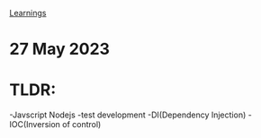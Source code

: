 [Learnings](/journal/learnings)
# 27 May 2023

# TLDR: 
-Javscript Nodejs
    -test development
    -DI(Dependency Injection)
    -IOC(Inversion of control)
